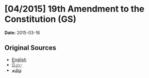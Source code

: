 # [04/2015] 19th Amendment to the Constitution (GS)

**Date:** 2015-03-16

## Original Sources

- [English](https://documents.gov.lk/view/bills/2015/3/04-2015_E.pdf)
- [සිංහල](https://documents.gov.lk/view/bills/2015/3/04-2015_S.pdf)
- [தமிழ்](https://documents.gov.lk/view/bills/2015/3/04-2015_T.pdf)
